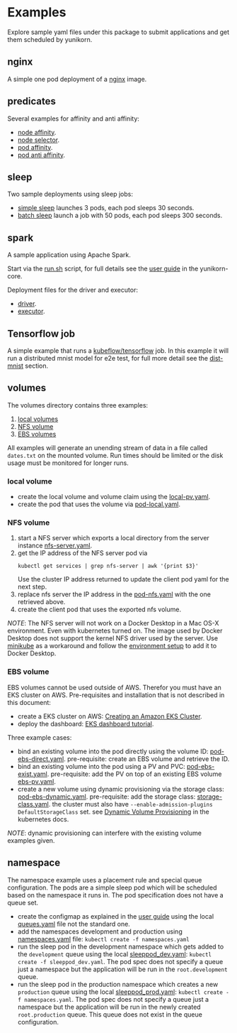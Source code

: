 <!--
* Licensed to the Apache Software Foundation (ASF) under one
* or more contributor license agreements.  See the NOTICE file
* distributed with this work for additional information
* regarding copyright ownership.  The ASF licenses this file
* to you under the Apache License, Version 2.0 (the
* "License"); you may not use this file except in compliance
* with the License.  You may obtain a copy of the License at
*
*      http://www.apache.org/licenses/LICENSE-2.0
*
* Unless required by applicable law or agreed to in writing, software
* distributed under the License is distributed on an "AS IS" BASIS,
* WITHOUT WARRANTIES OR CONDITIONS OF ANY KIND, either express or implied.
* See the License for the specific language governing permissions and
* limitations under the License.
-->

# Examples

Explore sample yaml files under this package to submit applications and get them scheduled by yunikorn.

## nginx
A simple one pod deployment of a [nginx](./nginx/nginx.yaml) image.

## predicates
Several examples for affinity and anti affinity:

* [node affinity](./predicates/node-affinity-example.yaml).
* [node selector](./predicates/pod-nodeselector-example.yaml).
* [pod affinity](./predicates/pod-affinity-example.yaml).
* [pod anti affinity](./predicates/pod-anti-affinity-example.yaml).

## sleep
Two sample deployments using sleep jobs:
* [simple sleep](./sleep/sleeppods.yaml) launches 3 pods, each pod sleeps 30 seconds.
* [batch sleep](./sleep/batch-sleep-job.yaml) launch a job with 50 pods, each pod sleeps 300 seconds.

## spark
A sample application using Apache Spark.

Start via the [run.sh](spark/cmd/run.sh) script, for full details see the [user guide](https://github.com/apache/incubator-yunikorn-core/blob/master/docs/user-guide.md) in the yunikorn-core.

Deployment files for the driver and executor: 
* [driver](spark/driver.yaml).
* [executor](spark/executor.yaml).

## Tensorflow job
A simple example that runs a [kubeflow/tensorflow](./tfjob/tf-job-mnist.yaml) job.
In this example it will run a distributed mnist model for e2e test, for full more detail see the [dist-mnist](https://github.com/kubeflow/tf-operator/tree/master/examples/v1/dist-mnist) section.

## volumes
The volumes directory contains three examples:
1. [local volumes](#local-volume)
1. [NFS volume](#nfs-volume)
1. [EBS volumes](#ebs-volume)

All examples will generate an unending stream of data in a file called `dates.txt` on the mounted volume.
Run times should be limited or the disk usage must be monitored for longer runs. 

### local volume
* create the local volume and volume claim using the [local-pv.yaml](./volume/local-pv.yaml).
* create the pod that uses the volume via [pod-local.yaml](./volume/pod-local.yaml).

### NFS volume
1. start a NFS server which exports a local directory from the server instance [nfs-server.yaml](./volume/nfs-server.yaml).
1. get the IP address of the NFS server pod via 
   ```shell script
   kubectl get services | grep nfs-server | awk '{print $3}'
   ```
   Use the cluster IP address returned to update the client pod yaml for the next step.
1. replace nfs server the IP address in the [pod-nfs.yaml](./volume/pod-nfs.yaml) with the one retrieved above.
1. create the client pod that uses the exported nfs volume.

_NOTE_: The NFS server will not work on a Docker Desktop in a Mac OS-X environment. Even with kubernetes turned on. The image used by Docker Desktop does not support the kernel NFS driver used by the server.
Use [minikube](https://kubernetes.io/docs/tasks/tools/install-minikube/) as a workaround and follow the [environment setup](https://github.com/apache/incubator-yunikorn-core/blob/master/docs/setup/env-setup.md#installing-minikube) to add it to Docker Desktop.

### EBS volume
EBS volumes cannot be used outside of AWS. Therefor you must have an EKS cluster on AWS.
Pre-requisites and installation that is not described in this document:
* create a EKS cluster on AWS: [Creating an Amazon EKS Cluster](https://docs.aws.amazon.com/eks/latest/userguide/create-cluster.html).
* deploy the dashboard: [EKS dashboard tutorial](https://docs.aws.amazon.com/eks/latest/userguide/dashboard-tutorial.html).
  
Three example cases:
* bind an existing volume into the pod directly using the volume ID: [pod-ebs-direct.yaml](./volume/pod-ebs-direct.yaml).
    pre-requisite: create an EBS volume and retrieve the ID.
* bind an existing volume into the pod using a PV and PVC: [pod-ebs-exist.yaml](./volume/pod-ebs-exist.yaml).
    pre-requisite: add the PV on top of an existing EBS volume [ebs-pv.yaml](./volume/ebs-pv.yaml).
* create a new volume using dynamic provisioning via the storage class: [pod-ebs-dynamic.yaml](./volume/pod-ebs-dynamic.yaml).
    pre-requisite: add the storage class: [storage-class.yaml](./volume/storage-class.yaml). the cluster must also have `--enable-admission-plugins DefaultStorageClass` set.
    see [Dynamic Volume Provisioning](https://kubernetes.io/docs/concepts/storage/dynamic-provisioning/) in the kubernetes docs.
  
_NOTE_: dynamic provisioning can interfere with the existing volume examples given.

## namespace
The namespace example uses a placement rule and special queue configuration. The pods are a simple sleep pod which will be scheduled based on the namespace it runs in. The pod specification does not have a queue set.

* create the configmap as explained in the [user guide](https://github.com/apache/incubator-yunikorn-core/blob/master/docs/user-guide.md#create-the-configmap) using the local [queues.yaml](./namespace/queues.yaml) file not the standard one.
* add the namespaces development and production using [namespaces.yaml](namespace/namespaces.yaml) file: `kubectl create -f namespaces.yaml`
* run the sleep pod in the development namespace which gets added to the `development` queue using the local [sleeppod_dev.yaml](namespace/sleeppod_dev.yaml): `kubectl create -f sleeppod_dev.yaml`.
  The pod spec does not specify a queue just a namespace but the application will be run in the `root.development` queue. 
* run the sleep pod in the production namespace which creates a new `production` queue using the local [sleeppod_prod.yaml](namespace/sleeppod_prod.yaml): `kubectl create -f namespaces.yaml`.
  The pod spec does not specify a queue just a namespace but the application will be run in the newly created `root.production` queue. This queue does not exist in the queue configuration. 
